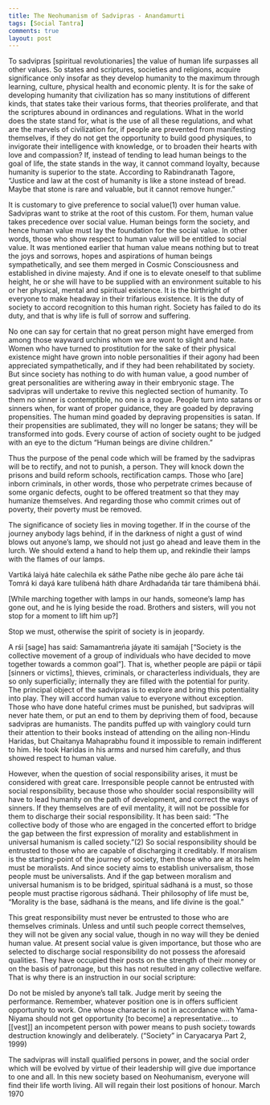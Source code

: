 ```yaml
---
title: The Neohumanism of Sadvipras - Anandamurti 
tags: [Social Tantra]
comments: true
layout: post
---
```

To sadvipras [spiritual revolutionaries] the value of human life surpasses all other values. So states and scriptures, societies and religions, acquire significance only insofar as they develop humanity to the maximum through learning, culture, physical health and economic plenty. It is for the sake of developing humanity that civilization has so many institutions of different kinds, that states take their various forms, that theories proliferate, and that the scriptures abound in ordinances and regulations. What in the world does the state stand for, what is the use of all these regulations, and what are the marvels of civilization for, if people are prevented from manifesting themselves, if they do not get the opportunity to build good physiques, to invigorate their intelligence with knowledge, or to broaden their hearts with love and compassion? If, instead of tending to lead human beings to the goal of life, the state stands in the way, it cannot command loyalty, because humanity is superior to the state. According to Rabindranath Tagore, “Justice and law at the cost of humanity is like a stone instead of bread. Maybe that stone is rare and valuable, but it cannot remove hunger.”

It is customary to give preference to social value(1) over human value. Sadvipras want to strike at the root of this custom. For them, human value takes precedence over social value. Human beings form the society, and hence human value must lay the foundation for the social value. In other words, those who show respect to human value will be entitled to social value. It was mentioned earlier that human value means nothing but to treat the joys and sorrows, hopes and aspirations of human beings sympathetically, and see them merged in Cosmic Consciousness and established in divine majesty. And if one is to elevate oneself to that sublime height, he or she will have to be supplied with an environment suitable to his or her physical, mental and spiritual existence. It is the birthright of everyone to make headway in their trifarious existence. It is the duty of society to accord recognition to this human right. Society has failed to do its duty, and that is why life is full of sorrow and suffering.

No one can say for certain that no great person might have emerged from among those wayward urchins whom we are wont to slight and hate. Women who have turned to prostitution for the sake of their physical existence might have grown into noble personalities if their agony had been appreciated sympathetically, and if they had been rehabilitated by society. But since society has nothing to do with human value, a good number of great personalities are withering away in their embryonic stage. The sadvipras will undertake to revive this neglected section of humanity. To them no sinner is contemptible, no one is a rogue. People turn into satans or sinners when, for want of proper guidance, they are goaded by depraving propensities. The human mind goaded by depraving propensities is satan. If their propensities are sublimated, they will no longer be satans; they will be transformed into gods. Every course of action of society ought to be judged with an eye to the dictum “Human beings are divine children.”

Thus the purpose of the penal code which will be framed by the sadvipras will be to rectify, and not to punish, a person. They will knock down the prisons and build reform schools, rectification camps. Those who [are] inborn criminals, in other words, those who perpetrate crimes because of some organic defects, ought to be offered treatment so that they may humanize themselves. And regarding those who commit crimes out of poverty, their poverty must be removed.

The significance of society lies in moving together. If in the course of the journey anybody lags behind, if in the darkness of night a gust of wind blows out anyone’s lamp, we should not just go ahead and leave them in the lurch. We should extend a hand to help them up, and rekindle their lamps with the flames of our lamps.

Vartiká laiyá háte calechila ek sáthe
Pathe nibe geche álo pare áche tái
Tomrá ki dayá kare tulibená háth dhare
Ardhadańd́a tár tare thámibená bhái.

[While marching together with lamps in our hands, someone’s lamp has gone out, and he is lying beside the road. Brothers and sisters, will you not stop for a moment to lift him up?]

Stop we must, otherwise the spirit of society is in jeopardy.

A rśi [sage] has said: Samamantreńa jáyate iti samájah [“Society is the collective movement of a group of individuals who have decided to move together towards a common goal”]. That is, whether people are pápii or tápii [sinners or victims], thieves, criminals, or characterless individuals, they are so only superficially; internally they are filled with the potential for purity. The principal object of the sadvipras is to explore and bring this potentiality into play. They will accord human value to everyone without exception. Those who have done hateful crimes must be punished, but sadvipras will never hate them, or put an end to them by depriving them of food, because sadvipras are humanists. The pandits puffed up with vainglory could turn their attention to their books instead of attending on the ailing non-Hindu Haridas, but Chaitanya Mahaprabhu found it impossible to remain indifferent to him. He took Haridas in his arms and nursed him carefully, and thus showed respect to human value.

However, when the question of social responsibility arises, it must be considered with great care. Irresponsible people cannot be entrusted with social responsibility, because those who shoulder social responsibility will have to lead humanity on the path of development, and correct the ways of sinners. If they themselves are of evil mentality, it will not be possible for them to discharge their social responsibility. It has been said: “The collective body of those who are engaged in the concerted effort to bridge the gap between the first expression of morality and establishment in universal humanism is called society.”(2) So social responsibility should be entrusted to those who are capable of discharging it creditably. If moralism is the starting-point of the journey of society, then those who are at its helm must be moralists. And since society aims to establish universalism, those people must be universalists. And if the gap between moralism and universal humanism is to be bridged, spiritual sádhaná is a must, so those people must practise rigorous sádhaná. Their philosophy of life must be, “Morality is the base, sádhaná is the means, and life divine is the goal.”

This great responsibility must never be entrusted to those who are themselves criminals. Unless and until such people correct themselves, they will not be given any social value, though in no way will they be denied human value. At present social value is given importance, but those who are selected to discharge social responsibility do not possess the aforesaid qualities. They have occupied their posts on the strength of their money or on the basis of patronage, but this has not resulted in any collective welfare. That is why there is an instruction in our social scripture:

Do not be misled by anyone’s tall talk. Judge merit by seeing the performance. Remember, whatever position one is in offers sufficient opportunity to work. One whose character is not in accordance with Yama-Niyama should not get opportunity [to become] a representative.… to [[vest]] an incompetent person with power means to push society towards destruction knowingly and deliberately. (“Society” in Caryacarya Part 2, 1999)

The sadvipras will install qualified persons in power, and the social order which will be evolved by virtue of their leadership will give due importance to one and all. In this new society based on Neohumanism, everyone will find their life worth living. All will regain their lost positions of honour.
March 1970
